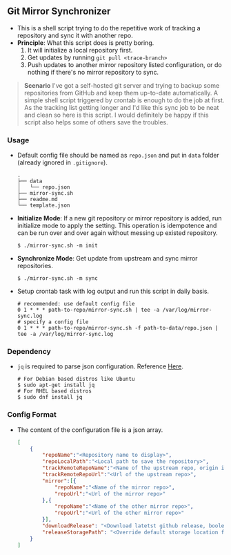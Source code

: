 ## Git Mirror Synchronizer

- This is a shell script trying to do the repetitive work of tracking a repository and sync it with another repo.
- **Principle**: What this script does is pretty boring. 
    1. It will initialize a local repository first.
    2. Get updates by running `git pull <trace-branch>` 
    3. Push updates to another mirror repository listed configuration, or do nothing if there's no mirror repository to sync.
 
> **Scenario** 
> I've got a self-hosted git server and trying to backup some repositories from GitHub and keep them up-to-date automatically. A simple shell script triggered by crontab is enough to do the job at first. As the tracking list getting longer and I'd like this sync job to be neat and clean so here is this script.
> I would definitely be happy if this script also helps some of others save the troubles. 

### Usage



- Default config file should be named as `repo.json` and put in `data` folder (already ignored in `.gitignore`). 
    
    ```
    .
    ├── data
    │   └── repo.json
    ├── mirror-sync.sh
    ├── readme.md
    └── template.json
    ```
    
    
- **Initialize Mode**: If a new git repository or mirror repository is added, run initialize mode to apply the setting. This operation is idempotence and can be run over and over again without messing up existed repository.

    ```shell
    $ ./mirror-sync.sh -m init
    ```

- **Synchronize Mode**: Get update from upstream and sync mirror repositories.

    ```shell
    $ ./mirror-sync.sh -m sync
    ```

- Setup crontab task with log output and run this script in daily basis.

    ```shell
    # recommended: use default config file
    0 1 * * * path-to-repo/mirror-sync.sh | tee -a /var/log/mirror-sync.log
    # specify a config file
    0 1 * * * path-to-repo/mirror-sync.sh -f path-to-data/repo.json | tee -a /var/log/mirror-sync.log
    ```

### Dependency

- `jq` is required to parse json configuration. Reference [Here](https://stedolan.github.io/jq/).

    ```shell
    # For Debian based distros like Ubuntu
    $ sudo apt-get install jq
    # For RHEL based distros 
    $ sudo dnf install jq
    ```
    
### Config Format

- The content of the configuration file is a json array. 

    ```json
    [
        {
        	"repoName":"<Repository name to display>",
        	"repoLocalPath":"<Local path to save the repository>",
        	"trackRemoteRepoName":"<Name of the upstream repo, origin if not altered>",
        	"trackRemoteRepoUrl":"<Url of the upstream repo>",
        	"mirror":[{
        		"repoName":"<Name of the mirror repo>",
        		"repoUrl":"<Url of the mirror repo>"
        	},{
        		"repoName":"<Name of the other mirror repo>",
        		"repoUrl":"<Url of the other mirror repo>"
        	}],
            "downloadRelease": "<Download latetst github release, boolean>",
            "releaseStoragePath": "<Override default storage location for downloaded artifacts>"
        }
    ]
    ```
